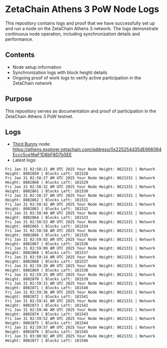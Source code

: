 # ZetaChain Athens 3 PoW Node Logs
This repository contains logs and proof that we have successfully set up and run a node on the ZetaChain Athens 3 network. The logs demonstrate continuous node operation, including synchronization details and performance.

## Contents
- Node setup information
- Synchronization logs with block height details
- Ongoing proof of work logs to verify active participation in the ZetaChain network

## Purpose
This repository serves as documentation and proof of participation in the ZetaChain Athens 3 PoW testnet.

## Logs

- [Third Bunny](https://thirdbunny.xyz/) node: https://athens.explorer.zetachain.com/address/0x225254d35dE666064Eccc5ce16eF1D8bF8D7b5EE
- Latest logs:
```
Fri Jan 31 02:58:21 AM UTC 2025 Your Node Height: 8621331 | Network Height: 8802859 | Blocks Left: 181528
Fri Jan 31 02:58:27 AM UTC 2025 Your Node Height: 8621331 | Network Height: 8802860 | Blocks Left: 181529
Fri Jan 31 02:58:32 AM UTC 2025 Your Node Height: 8621331 | Network Height: 8802861 | Blocks Left: 181530
Fri Jan 31 02:58:37 AM UTC 2025 Your Node Height: 8621331 | Network Height: 8802862 | Blocks Left: 181531
Fri Jan 31 02:58:42 AM UTC 2025 Your Node Height: 8621331 | Network Height: 8802863 | Blocks Left: 181532
Fri Jan 31 02:58:48 AM UTC 2025 Your Node Height: 8621331 | Network Height: 8802864 | Blocks Left: 181533
Fri Jan 31 02:58:53 AM UTC 2025 Your Node Height: 8621331 | Network Height: 8802865 | Blocks Left: 181534
Fri Jan 31 02:58:58 AM UTC 2025 Your Node Height: 8621331 | Network Height: 8802866 | Blocks Left: 181535
Fri Jan 31 02:59:03 AM UTC 2025 Your Node Height: 8621331 | Network Height: 8802867 | Blocks Left: 181536
Fri Jan 31 02:59:09 AM UTC 2025 Your Node Height: 8621331 | Network Height: 8802868 | Blocks Left: 181537
Fri Jan 31 02:59:14 AM UTC 2025 Your Node Height: 8621331 | Network Height: 8802868 | Blocks Left: 181537
Fri Jan 31 02:59:20 AM UTC 2025 Your Node Height: 8621331 | Network Height: 8802869 | Blocks Left: 181538
Fri Jan 31 02:59:25 AM UTC 2025 Your Node Height: 8621331 | Network Height: 8802870 | Blocks Left: 181539
Fri Jan 31 02:59:31 AM UTC 2025 Your Node Height: 8621331 | Network Height: 8802871 | Blocks Left: 181540
Fri Jan 31 02:59:36 AM UTC 2025 Your Node Height: 8621331 | Network Height: 8802872 | Blocks Left: 181541
Fri Jan 31 02:59:41 AM UTC 2025 Your Node Height: 8621331 | Network Height: 8802873 | Blocks Left: 181542
Fri Jan 31 02:59:46 AM UTC 2025 Your Node Height: 8621331 | Network Height: 8802874 | Blocks Left: 181543
Fri Jan 31 02:59:52 AM UTC 2025 Your Node Height: 8621331 | Network Height: 8802875 | Blocks Left: 181544
Fri Jan 31 02:59:57 AM UTC 2025 Your Node Height: 8621331 | Network Height: 8802876 | Blocks Left: 181545
Fri Jan 31 03:00:02 AM UTC 2025 Your Node Height: 8621331 | Network Height: 8802877 | Blocks Left: 181546
```

